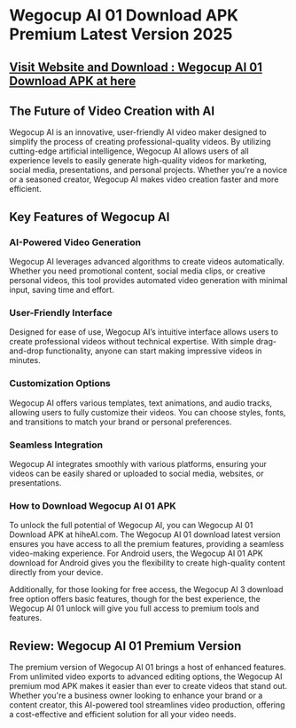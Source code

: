 # Wegocup AI 01 Download APK Premium Latest Version 2025

## [Visit Website and Download : Wegocup AI 01 Download APK at here](https://hiheai.com/wegocup-ai/)

## The Future of Video Creation with AI

Wegocup AI is an innovative, user-friendly AI video maker designed to simplify the process of creating professional-quality videos. By utilizing cutting-edge artificial intelligence, Wegocup AI allows users of all experience levels to easily generate high-quality videos for marketing, social media, presentations, and personal projects. Whether you're a novice or a seasoned creator, Wegocup AI makes video creation faster and more efficient.



## Key Features of Wegocup AI
### AI-Powered Video Generation
Wegocup AI leverages advanced algorithms to create videos automatically. Whether you need promotional content, social media clips, or creative personal videos, this tool provides automated video generation with minimal input, saving time and effort.

### User-Friendly Interface
Designed for ease of use, Wegocup AI’s intuitive interface allows users to create professional videos without technical expertise. With simple drag-and-drop functionality, anyone can start making impressive videos in minutes.

### Customization Options
Wegocup AI offers various templates, text animations, and audio tracks, allowing users to fully customize their videos. You can choose styles, fonts, and transitions to match your brand or personal preferences.

### Seamless Integration
Wegocup AI integrates smoothly with various platforms, ensuring your videos can be easily shared or uploaded to social media, websites, or presentations.

### How to Download Wegocup AI 01 APK
To unlock the full potential of Wegocup AI, you can Wegocup AI 01 Download APK at hiheAI.com. The Wegocup AI 01 download latest version ensures you have access to all the premium features, providing a seamless video-making experience. For Android users, the Wegocup AI 01 APK download for Android gives you the flexibility to create high-quality content directly from your device.

Additionally, for those looking for free access, the Wegocup AI 3 download free option offers basic features, though for the best experience, the Wegocup AI 01 unlock will give you full access to premium tools and features.

## Review: Wegocup AI 01 Premium Version
The premium version of Wegocup AI 01 brings a host of enhanced features. From unlimited video exports to advanced editing options, the Wegocup AI premium mod APK makes it easier than ever to create videos that stand out. Whether you're a business owner looking to enhance your brand or a content creator, this AI-powered tool streamlines video production, offering a cost-effective and efficient solution for all your video needs.
